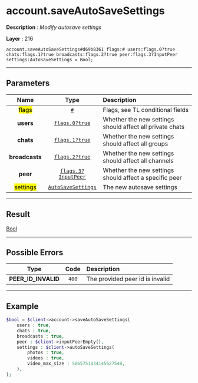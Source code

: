 # account.saveAutoSaveSettings

**Description** : *Modify autosave settings*

**Layer** : 216

```tl
account.saveAutoSaveSettings#d69b8361 flags:# users:flags.0?true chats:flags.1?true broadcasts:flags.2?true peer:flags.3?InputPeer settings:AutoSaveSettings = Bool;
```

---

## Parameters

| Name | Type | Description |
| :---: | :---: | :--- |
| <mark>flags</mark> | [`#`](type/#) | Flags, see TL conditional fields |
| **users** | [`flags.0?true`](type/true) | Whether the new settings should affect all private chats |
| **chats** | [`flags.1?true`](type/true) | Whether the new settings should affect all groups |
| **broadcasts** | [`flags.2?true`](type/true) | Whether the new settings should affect all channels |
| **peer** | [`flags.3?InputPeer`](type/InputPeer) | Whether the new settings should affect a specific peer |
| <mark>settings</mark> | [`AutoSaveSettings`](type/AutoSaveSettings) | The new autosave settings |

---

## Result

[Bool](type/Bool)

---

## Possible Errors

| Type | Code | Description |
| :---: | :---: | :--- |
| **PEER_ID_INVALID** | `400` | The provided peer id is invalid |

---

## Example

```php
$bool = $client->account->saveAutoSaveSettings(
	users : true,
	chats : true,
	broadcasts : true,
	peer : $client->inputPeerEmpty(),
	settings : $client->autoSaveSettings(
		photos : true,
		videos : true,
		video_max_size : 5865751034145627548,
	),
);
```